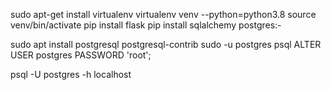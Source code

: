 sudo apt-get install virtualenv
virtualenv venv --python=python3.8
source venv/bin/activate
pip install flask
pip install sqlalchemy
postgres:-

sudo apt install postgresql postgresql-contrib
 sudo -u postgres psql
 ALTER USER postgres PASSWORD 'root';

psql -U postgres -h localhost
